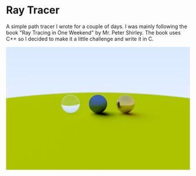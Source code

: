 # Ray Tracer

A simple path tracer I wrote for a couple of days. I was mainly following the book "Ray Tracing in One Weekend" by Mr. Peter Shirley. The book uses C++ so I decided to make it a little challenge and write it in C. 

![Image](Ray-tracer/Renders/central_view.png)
